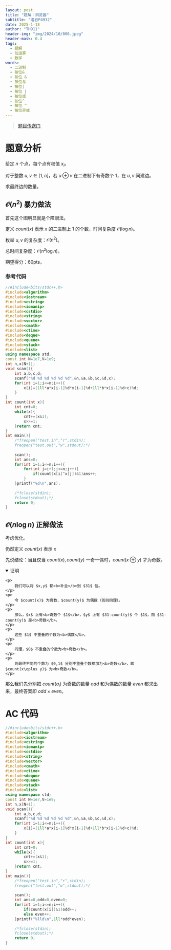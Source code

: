 ```yaml
---
layout: post
title: "题解：浏览器"
subtitle: "洛谷P4932"
date: 2025-1-18
author: "TH911"
header-img: "img/2024/10/006.jpeg"
header-mask: 0.4
tags:
  - 题解
  - 位运算
  - 数学
words:
  - 二进制
  - 按位&
  - 按位 & 
  - 按位与
  - 按位|
  - 按位 | 
  - 按位或
  - 按位^
  - 按位 ^ 
  - 按位异或
---
```


> [题目传送门](https://www.luogu.com.cn/problem/P4932)

# 题意分析

给定 $n$ 个点，每个点有权值 $x_i$。

对于整数 $u,v\in[1,n]$，若 $u\oplus v$ 在二进制下有奇数个 $1$，在 $u,v$ 间建边。

求最终边的数量。

## $\mathcal O(n^2)$ 暴力做法

首先这个图明显就是个障眼法。

定义 $count(x)$ 表示 $x$ 的二进制上 $1$ 的个数，时间复杂度 $\mathcal O(\log n)$。

枚举 $u,v$ 的复杂度：$\mathcal O(n^2)$。

总时间复杂度：$\mathcal O(n^2\log n)$。

期望得分：$\text{60pts}$。

### 参考代码

```cpp
//#include<bits/stdc++.h>
#include<algorithm>
#include<iostream>
#include<cstring>
#include<iomanip>
#include<cstdio>
#include<string>
#include<vector>
#include<cmath> 
#include<ctime>
#include<deque>
#include<queue>
#include<stack>
#include<list>
using namespace std;
const int N=1e7,V=1e9;
int n,x[N+1];
void scan(){
	int a,b,c,d;
	scanf("%d %d %d %d %d %d",&n,&a,&b,&c,&d,x);
	for(int i=1;i<=n;i++){
		x[i]=(1ll*a*x[i-1]%d*x[i-1]%d+1ll*b*x[i-1]%d+c)%d;
	}
}
int count(int x){
	int cnt=0;
	while(x){
		cnt+=(x&1);
		x>>=1;
	}return cnt;
}
int main(){
	/*freopen("test.in","r",stdin);
	freopen("test.out","w",stdout);*/
	
	scan();
	int ans=0;
	for(int i=1;i<=n;i++){
		for(int j=i+1;j<=n;j++){
			if(count(x[i]^x[j])&1)ans++;
		}
	}printf("%d\n",ans);
	
	/*fclose(stdin);
	fclose(stdout);*/
	return 0;
}
```

## $\mathcal O(n\log n)$ 正解做法

考虑优化。

仍然定义 $count(x)$ 表示 $x$

先说结论：当且仅当 $count(x),count(y)$ 一奇一偶时，$count(x \oplus y)$ 才为奇数。

<details class="note" open>
    <summary>证明</summary>

    <p>
        我们可以将 $x,y$ 都<b>补全</b>到 $31$ 位。
    </p>
    <p>
        令 $count(x)$ 为奇数，$count(y)$ 为偶数（否则同理）。
    </p>
    <p>
        那么，$x$ 上有<b>奇数个 $1$</b>，$y$ 上有 $31-count(y)$ 个 $1$，而 $31-count(y)$ 是<b>奇数</b>。
    </p>
    <p>
    	这些 $1$ 不重叠的个数为<b>偶数</b>。
    </p>
    <p>
        同理，$0$ 不重叠的个数为<b>奇数</b>。
    </p>
    <p>
    	则最终不同的个数为 $0,1$ 分别不重叠个数相加为<b>奇数</b>，即 $count(x\oplus y)$ 为<b>奇数</b>。
    </p>
</details>

那么我们先分别把 $count(a_i)$ 为奇数的数量 $odd$ 和为偶数的数量 $even$ 都求出来，最终答案即 $odd\times even$。

# AC 代码

```cpp
//#include<bits/stdc++.h>
#include<algorithm>
#include<iostream>
#include<cstring>
#include<iomanip>
#include<cstdio>
#include<string>
#include<vector>
#include<cmath> 
#include<ctime>
#include<deque>
#include<queue>
#include<stack>
#include<list>
using namespace std;
const int N=1e7,V=1e9;
int n,x[N+1];
void scan(){
	int a,b,c,d;
	scanf("%d %d %d %d %d %d",&n,&a,&b,&c,&d,x);
	for(int i=1;i<=n;i++){
		x[i]=(1ll*a*x[i-1]%d*x[i-1]%d+1ll*b*x[i-1]%d+c)%d;
	}
}
int count(int x){
	int cnt=0;
	while(x){
		cnt+=(x&1);
		x>>=1;
	}return cnt;
}
int main(){
	/*freopen("test.in","r",stdin);
	freopen("test.out","w",stdout);*/
	
	scan();
	int ans=0,odd=0,even=0;
	for(int i=1;i<=n;i++){
		if(count(x[i])&1)odd++;
		else even++;
	}printf("%lld\n",1ll*odd*even);
	
	/*fclose(stdin);
	fclose(stdout);*/
	return 0;
}
```


